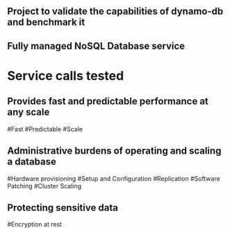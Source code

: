 ## Project to validate the capabilities of dynamo-db and benchmark it

## Fully managed NoSQL Database service
# Service calls tested

## Provides fast and predictable performance at any scale
#Fast
#Predictable
#Scale

## Administrative burdens of operating and scaling a database
#Hardware provisioning
#Setup and Configuration
#Replication
#Software Patching
#Cluster Scaling

## Protecting sensitive data
#Encryption at rest
#